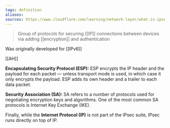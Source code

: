 ```yaml
---
tags: definition
aliases: 
sources: https://www.cloudflare.com/learning/network-layer/what-is-ipsec/
---
```


> Group of protocols for securing [[IP]] connections between devices via adding [[encryption]] and authentication

Was originally developed for [[IPv6]]

[[AH]]

**Encapsulating Security Protocol (ESP):** ESP encrypts the IP header and the payload for each packet — unless transport mode is used, in which case it only encrypts the payload. ESP adds its own header and a trailer to each data packet.

**Security Association (SA):** SA refers to a number of protocols used for negotiating encryption keys and algorithms. One of the most common SA protocols is Internet Key Exchange (IKE).

Finally, while the **Internet Protocol (IP)** is not part of the IPsec suite, IPsec runs directly on top of IP.